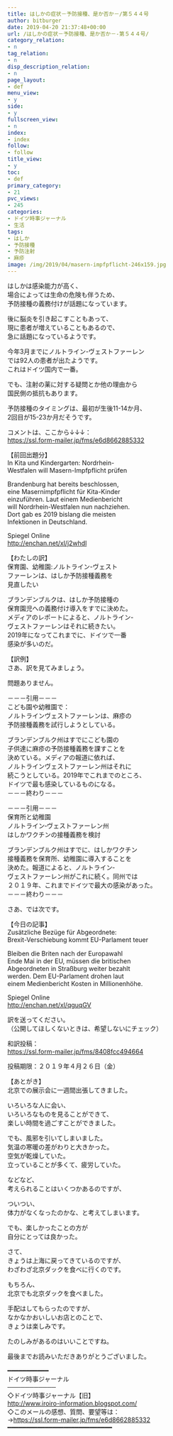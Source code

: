 ```yaml
---
title: はしかの症状－予防接種、是か否か－/第５４４号
author: bitburger
date: 2019-04-20 21:37:48+00:00
url: /はしかの症状－予防接種、是か否か－-第５４４号/
category_relation:
- n
tag_relation:
- n
disp_description_relation:
- n
page_layout:
- def
menu_view:
- y
side:
- y
fullscreen_view:
- n
index:
- index
follow:
- follow
title_view:
- y
toc:
- def
primary_category:
- 21
pvc_views:
- 245
categories:
- ドイツ時事ジャーナル
- 生活
tags:
- はしか
- 予防接種
- 予防注射
- 麻疹
image: /img/2019/04/masern-impfpflicht-246x159.jpg
---
```

はしかは感染能力が高く、  
場合によっては生命の危険も伴うため、  
予防接種の義務付けが話題になっています。

後に脳炎を引き起こすこともあって、  
現に患者が増えていることもあるので、  
急に話題になっているようです。

今年3月までにノルトライン-ヴェストファーレン  
では92人の患者が出たようです。  
これはドイツ国内で一番。

でも、注射の薬に対する疑問とか他の理由から  
国民側の抵抗もあります。  
  
予防接種のタイミングは、最初が生後11-14か月、  
2回目が15-23か月だそうです。

コメントは、ここから↓↓↓：  
<a rel="noopener" href="https://ssl.form-mailer.jp/fms/e6d8662885332" target="_blank">https://ssl.form-mailer.jp/fms/e6d8662885332</a>

【前回出題分】  
In Kita und Kindergarten: Nordrhein-  
Westfalen will Masern-Impfpflicht prüfen  
  
Brandenburg hat bereits beschlossen,  
eine Masernimpfpflicht für Kita-Kinder  
einzuführen. Laut einem Medienbericht  
will Nordrhein-Westfalen nun nachziehen.  
Dort gab es 2019 bislang die meisten  
Infektionen in Deutschland.  
  
Spiegel Online  
<a rel="noopener" href="http://enchan.net/xl/j2whdl" target="_blank">http://enchan.net/xl/j2whdl</a>

【わたしの訳】  
保育園、幼稚園:ノルトライン-ヴェスト  
ファーレンは、はしか予防接種義務を  
見直したい  
  
ブランデンブルクは、はしか予防接種の  
保育園児への義務付け導入をすでに決めた。  
メディアのレポートによると、ノルトライン-  
ヴェストファーレンはそれに続きたい。  
2019年になってこれまでに、ドイツで一番  
感染が多いのだ。

【訳例】  
さあ、訳を見てみましょう。  
  
問題ありません。

－－－引用－－－  
こども園や幼稚園で：  
ノルトラインヴェストファーレンは、麻疹の  
予防接種義務を試行しようとしている。  
  
ブランデンブルク州はすでにこども園の  
子供達に麻疹の予防接種義務を課すことを  
決めている。メディアの報道に依れば、  
ノルトラインヴェストファーレン州はそれに  
続こうとしている。2019年でこれまでのところ、  
ドイツで最も感染しているものになる。  
－－－終わり－－－

－－－引用－－－  
保育所と幼稚園  
ノルトライン‐ヴェストファーレン州  
はしかワクチンの接種義務を検討  
  
ブランデンブルク州はすでに、はしかワクチン  
接種義務を保育所、幼稚園に導入することを  
決めた。報道によると、ノルトライン‐  
ヴェストファーレン州がこれに続く。同州では  
２０１９年、これまでドイツで最大の感染があった。  
－－－終わり－－－

さあ、では次です。  
  
【今日の記事】  
Zusätzliche Bezüge für Abgeordnete:  
Brexit-Verschiebung kommt EU-Parlament teuer  
  
Bleiben die Briten nach der Europawahl  
Ende Mai in der EU, müssen die britischen  
Abgeordneten in Straßburg weiter bezahlt  
werden. Dem EU-Parlament drohen laut  
einem Medienbericht Kosten in Millionenhöhe.  
  
Spiegel Online  
<a rel="noopener" href="http://enchan.net/xl/qguqGV" target="_blank">http://enchan.net/xl/qguqGV</a>

訳を送ってください。  
（公開してほしくないときは、希望しないにチェック）  
  
和訳投稿：  
 <a rel="noopener" href="https://ssl.form-mailer.jp/fms/8408fcc494664" target="_blank">https://ssl.form-mailer.jp/fms/8408fcc494664</a>  
  
投稿期限：２０１９年４月２６日（金）

【あとがき】  
北京での展示会に一週間出張してきました。  
  
いろいろな人に会い、  
いろいろなものを見ることができて、  
楽しい時間を過ごすことができました。  
  
でも、風邪を引いてしまいました。  
気温の寒暖の差がわりと大きかった。  
空気が乾燥していた。  
立っていることが多くて、疲労していた。  
  
などなど、  
考えられることはいくつかあるのですが、  
  
ついつい、  
体力がなくなったのかな、と考えてしまいます。  
  
でも、楽しかったことの方が  
自分にとっては良かった。  
  
さて、  
きょうは上海に戻ってきているのですが、  
わざわざ北京ダックを食べに行くのです。  
  
もちろん、  
北京でも北京ダックを食べました。  
  
手配はしてもらったのですが、  
なかなかおいしいお店とのことで、  
きょうは楽しみです。  
  
たのしみがあるのはいいことですね。  
  
最後までお読みいただきありがとうございました。

━━━━━━━━━━━  
ドイツ時事ジャーナル  
───────────  
◇ドイツ時事ジャーナル【旧】  
<a rel="noopener" href="http://www.iroiro-information.blogspot.com/" target="_blank">http://www.iroiro-information.blogspot.com/</a>  
◇このメールの感想、質問、要望等は：  
-><a rel="noopener" href="https://ssl.form-mailer.jp/fms/e6d8662885332" target="_blank">https://ssl.form-mailer.jp/fms/e6d8662885332</a>  
━━━━━━━━━━━━━━━━━━━━━━━━━━━━